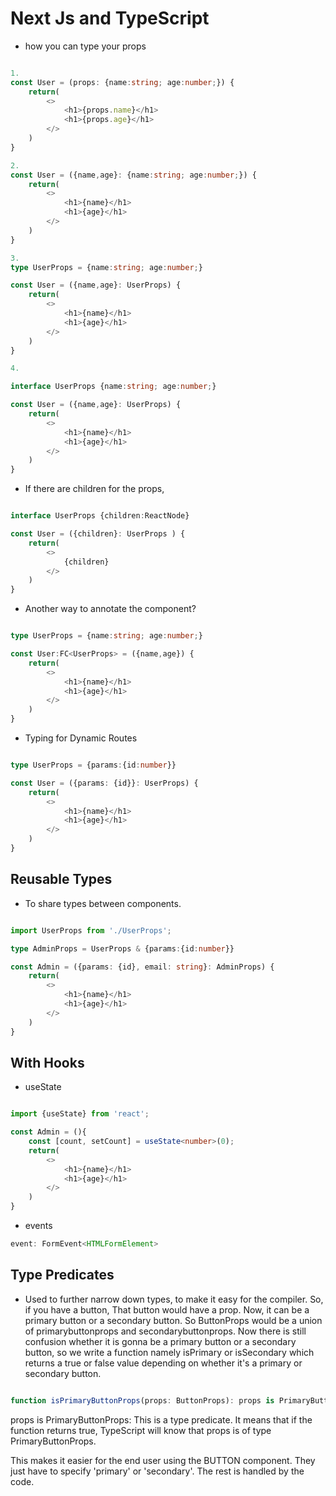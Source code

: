 # Next Js and TypeScript

- how you can type your props

```typescript

1.
const User = (props: {name:string; age:number;}) {
    return(
        <>
            <h1>{props.name}</h1>
            <h1>{props.age}</h1>
        </>
    )
}

2.
const User = ({name,age}: {name:string; age:number;}) {
    return(
        <>
            <h1>{name}</h1>
            <h1>{age}</h1>
        </>
    )
}

3.
type UserProps = {name:string; age:number;}

const User = ({name,age}: UserProps) {
    return(
        <>
            <h1>{name}</h1>
            <h1>{age}</h1>
        </>
    )
}

4.

interface UserProps {name:string; age:number;}

const User = ({name,age}: UserProps) {
    return(
        <>
            <h1>{name}</h1>
            <h1>{age}</h1>
        </>
    )
}


```

- If there are children for the props,

```typescript

interface UserProps {children:ReactNode}

const User = ({children}: UserProps ) {
    return(
        <>
            {children}
        </>
    )
}

```

- Another way to annotate the component?

```typescript

type UserProps = {name:string; age:number;}

const User:FC<UserProps> = ({name,age}) {
    return(
        <>
            <h1>{name}</h1>
            <h1>{age}</h1>
        </>
    )
}

```

- Typing for Dynamic Routes

```typescript

type UserProps = {params:{id:number}}

const User = ({params: {id}}: UserProps) {
    return(
        <>
            <h1>{name}</h1>
            <h1>{age}</h1>
        </>
    )
}

```

## Reusable Types

- To share types between components.

```typescript

import UserProps from './UserProps';

type AdminProps = UserProps & {params:{id:number}}

const Admin = ({params: {id}, email: string}: AdminProps) {
    return(
        <>
            <h1>{name}</h1>
            <h1>{age}</h1>
        </>
    )
}

```

## With Hooks

- useState

```typescript

import {useState} from 'react';

const Admin = (){
    const [count, setCount] = useState<number>(0);
    return(
        <>
            <h1>{name}</h1>
            <h1>{age}</h1>
        </>
    )
}

```

- events

```typescript
event: FormEvent<HTMLFormElement>
```

## Type Predicates

- Used to further narrow down types, to make it easy for the compiler. So, if you have a button, That button would have a prop. Now, it can be a primary button or a secondary button. So ButtonProps would be a union of primarybuttonprops and secondarybuttonprops. Now there is still confusion whether it is gonna be a primary button or a secondary button, so we write a function namely isPrimary or isSecondary which returns a true or false value depending on whether it's a primary or secondary button. 

```typescript

function isPrimaryButtonProps(props: ButtonProps): props is PrimaryButtonProps {}

```

props is PrimaryButtonProps: This is a type predicate. It means that if the function returns true, TypeScript will know that props is of type PrimaryButtonProps.

This makes it easier for the end user using the BUTTON component. They just have to specify 'primary' or 'secondary'. The rest is handled by the code.

